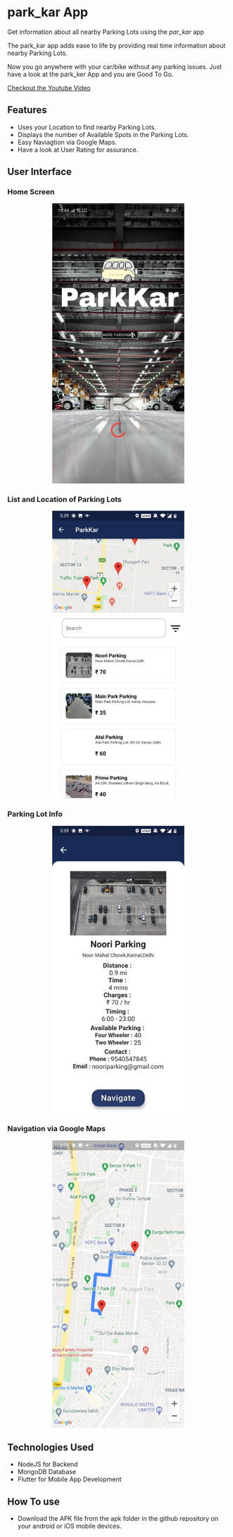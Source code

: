 # park_kar App

Get information about all nearby Parking Lots using the <i>par_kar</i> app

The park_kar app adds ease to life by providing real time information about nearby Parking Lots. 

Now you go anywhere with your car/bike without any parking issues. Just have a look at the park_ker App and you are Good To Go.


<a href="https://youtu.be/zqwqepU3BzI" target="_blank">Checkout the Youtube Video</i></a>
## Features

* Uses your Location to find nearby Parking Lots.
* Displays the number of Available Spots in the Parking Lots.
* Easy Naviagtion via Google Maps.
* Have a look at User Rating for assurance.

## User Interface

### Home Screen
<p align="center">
<img src="https://github.com/vinaydahiya04/ParkKar/blob/markdown-testing/images/homescreen.jpeg" width="300" margin="auto"/>
</p>

### List and Location of Parking Lots
<p align="center">
<img src="https://github.com/vinaydahiya04/ParkKar/blob/markdown-testing/images/Mapandlist.jpeg" width="300" margin="auto"/>
</p>

### Parking Lot Info
<p align="center">
<img src="https://github.com/vinaydahiya04/ParkKar/blob/markdown-testing/images/parkinglotinfo.jpeg" width = "300" margin="auto"/>
</p>

### Navigation via Google Maps
<p align="center">
<img src="https://github.com/vinaydahiya04/ParkKar/blob/markdown-testing/images/route.jpeg" width = "300" margin="auto"/>
</p>

## Technologies Used

* NodeJS for Backend
* MongoDB Database
* Flutter for Mobile App Development

## How To use
* Download the APK file from the apk folder in the github repository on your android or iOS mobile devices.
